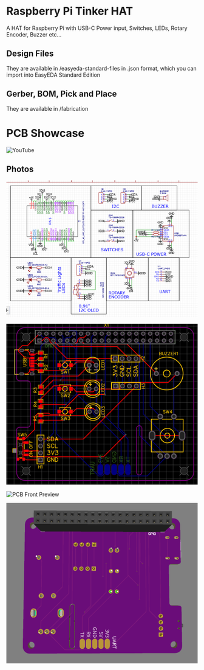 # Raspberry Pi Tinker HAT

A HAT for Raspberry Pi with USB-C Power input, Switches, LEDs, Rotary Encoder, Buzzer etc...

## Design Files
They are available in /easyeda-standard-files in .json format, which you can import into EasyEDA Standard Edition

## Gerber, BOM, Pick and Place
They are available in /fabrication

# PCB Showcase

![YouTube](https://www.youtube.com/watch?Nv6MRNa2Yfs)

## Photos
![Schematic](https://raw.githubusercontent.com/RadioactivePotato/pi-tinker-hat/refs/heads/main/assets/schematic.png)

![PCB Editor](https://raw.githubusercontent.com/RadioactivePotato/pi-tinker-hat/refs/heads/main/assets/pcb.png)

![PCB Front Preview](https://raw.githubusercontent.com/RadioactivePotato/pi-tinker-hat/refs/heads/main/assets/3dfont.png)

![PCB Back Preview](https://raw.githubusercontent.com/RadioactivePotato/pi-tinker-hat/refs/heads/main/assets/3dback.png)
